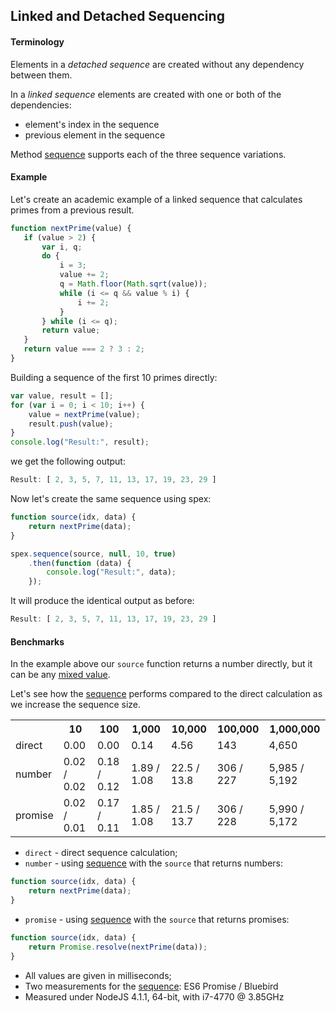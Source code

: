## Linked and Detached Sequencing

#### Terminology

Elements in a *detached sequence* are created without any dependency between them.

In a *linked sequence* elements are created with one or both of the dependencies:
  
* element's index in the sequence
* previous element in the sequence

Method [sequence] supports each of the three sequence variations.

#### Example

Let's create an academic example of a linked sequence that calculates primes from a previous result.

 ```javascript
function nextPrime(value) {
    if (value > 2) {
        var i, q;
        do {
            i = 3;
            value += 2;
            q = Math.floor(Math.sqrt(value));
            while (i <= q && value % i) {
                i += 2;
            }
        } while (i <= q);
        return value;
    }
    return value === 2 ? 3 : 2;
}
```

Building a sequence of the first 10 primes directly:

```javascript
var value, result = [];
for (var i = 0; i < 10; i++) {
    value = nextPrime(value);
    result.push(value);
}
console.log("Result:", result);
```

we get the following output:

```javascript
Result: [ 2, 3, 5, 7, 11, 13, 17, 19, 23, 29 ]
```

Now let's create the same sequence using spex:

```javascript
function source(idx, data) {
    return nextPrime(data);
}

spex.sequence(source, null, 10, true)
    .then(function (data) {
        console.log("Result:", data);
    });
```

It will produce the identical output as before:

```javascript
Result: [ 2, 3, 5, 7, 11, 13, 17, 19, 23, 29 ]
```

#### Benchmarks

In the example above our `source` function returns a number directly, but it can be any [mixed value].

Let's see how the [sequence] performs compared to the direct calculation as we increase the sequence size.

<table>
   <tr>
    <th></th>
    <th>10</th>
    <th>100</th>
    <th>1,000</th>
    <th>10,000</th>
    <th>100,000</th>
    <th>1,000,000</th>
   </tr>
   <tr>
    <td>direct</td>
    <td>0.00</td>
    <td>0.00</td>
    <td>0.14</td>
    <td>4.56</td>
    <td>143</td>
    <td>4,650</td>
   </tr>
   <tr>
    <td>number</td>
    <td>0.02 / 0.02</td>
    <td>0.18 / 0.12</td>
    <td>1.89 / 1.08</td>
    <td>22.5 / 13.8</td>
    <td>306 / 227</td>
    <td>5,985 / 5,192</td>
   </tr>
   <tr>
    <td>promise</td>
    <td>0.02 / 0.01</td>
    <td>0.17 / 0.11</td>
    <td>1.85 / 1.08</td>
    <td>21.5 / 13.7</td>
    <td>306 / 228</td>
    <td>5,990 / 5,172</td>
   </tr>   
</table>

* `direct` - direct sequence calculation;
* `number` - using [sequence] with the `source` that returns numbers:
```javascript
function source(idx, data) {
    return nextPrime(data);
}
```
* `promise` - using [sequence] with the `source` that returns promises:
```javascript
function source(idx, data) {
    return Promise.resolve(nextPrime(data));
}
```
* All values are given in milliseconds;
* Two measurements for the [sequence]: ES6 Promise / Bluebird
* Measured under NodeJS 4.1.1, 64-bit, with i7-4770 @ 3.85GHz

[mixed value]:https://github.com/vitaly-t/spex/wiki/Mixed-Values
[sequence]:https://github.com/vitaly-t/spex/blob/master/docs/code/sequence.md
[Bluebird]:https://github.com/petkaantonov/bluebird
